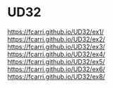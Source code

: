 # UD32
https://fcarri.github.io/UD32/ex1/<br />
https://fcarri.github.io/UD32/ex2/<br />
https://fcarri.github.io/UD32/ex3/<br />
https://fcarri.github.io/UD32/ex4/<br />
https://fcarri.github.io/UD32/ex5/<br />
https://fcarri.github.io/UD32/ex6/<br />
https://fcarri.github.io/UD32/ex8/<br />
